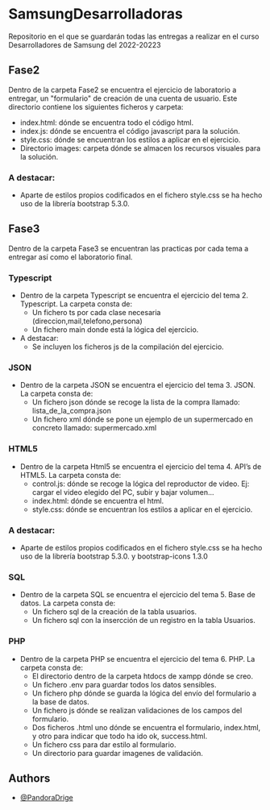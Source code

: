 # SamsungDesarrolladoras
Repositorio en el que se guardarán todas las entregas a realizar en el curso Desarrolladores de Samsung del 2022-20223

## Fase2 
Dentro de la carpeta Fase2 se encuentra el ejercicio de laboratorio a entregar, un "formulario" de creación de una cuenta de usuario.
Este directorio contiene los siguientes ficheros y carpeta:
 - index.html: dónde se encuentra todo el código html.
 - index.js: dónde se encuentra el código javascript para la solución.
 - style.css: dónde se encuentran los estilos a aplicar en el ejercicio.
 - Directorio images: carpeta dónde se almacen los recursos visuales para la solución.

### A destacar:
 - Aparte de estilos propios codificados en el fichero style.css se ha hecho uso de la librería bootstrap 5.3.0.

## Fase3
Dentro de la carpeta Fase3 se encuentran las practicas por cada tema a entregar así como el laboratorio final.

### Typescript
 - Dentro de la carpeta Typescript se encuentra el ejercicio del tema 2. Typescript. La carpeta consta de:
    - Un fichero ts por cada clase necesaria (direccion,mail,telefono,persona)
    - Un fichero main donde está la lógica del ejercicio.
  - A destacar:
    - Se incluyen los ficheros js de la compilación del ejercicio.

### JSON
 - Dentro de la carpeta JSON se encuentra el ejercicio del tema 3. JSON. La carpeta consta de:
    - Un fichero json dónde se recoge la lista de la compra llamado: lista_de_la_compra.json
    - Un fichero xml dónde se pone un ejemplo de un supermercado en concreto llamado: supermercado.xml

### HTML5
 - Dentro de la carpeta Html5 se encuentra el ejercicio del tema 4. API’s de HTML5. La carpeta consta de:
    - control.js: dónde se recoge la lógica del reproductor de video. Ej: cargar el video elegido del PC, subir y bajar volumen...
    - index.html: dónde se encuentra el html.
    - style.css: dónde se encuentran los estilos a aplicar en el ejercicio.
### A destacar:
 - Aparte de estilos propios codificados en el fichero style.css se ha hecho uso de la librería bootstrap 5.3.0. y bootstrap-icons 1.3.0
 
### SQL
 - Dentro de la carpeta SQL se encuentra el ejercicio del tema 5. Base de datos. La carpeta consta de:
    - Un fichero sql de la creación de la tabla usuarios.
    - Un fichero sql con la insercción de un registro en la tabla Usuarios.

### PHP
 - Dentro de la carpeta PHP se encuentra el ejercicio del tema 6. PHP. La carpeta consta de:
    - El directorio dentro de la carpeta htdocs de xampp dónde se creo.
    - Un fichero .env para guardar todos los datos sensibles.
    - Un fichero php dónde se guarda la lógica del envío del formulario a la base de datos.
    - Un fichero js dónde se realizan validaciones de los campos del formulario.
    - Dos ficheros .html uno dónde se encuentra el formulario, index.html, y otro para indicar que todo ha ido ok, success.html.
    - Un fichero css para dar estilo al formulario.
    - Un directorio para guardar imagenes de validación.

## Authors
 - [@PandoraDrige](https://github.com/PandoraDrige)
